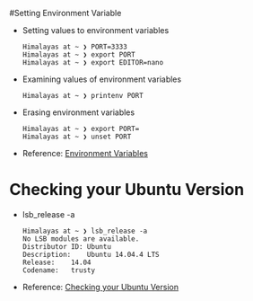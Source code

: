 
#Setting Environment Variable

* Setting values to environment variables
    ```
    Himalayas at ~ ❯ PORT=3333
    Himalayas at ~ ❯ export PORT
    Himalayas at ~ ❯ export EDITOR=nano
    ```
* Examining values of environment variables
    ```
    Himalayas at ~ ❯ printenv PORT 
    ```
* Erasing environment variables
    ```
    Himalayas at ~ ❯ export PORT=
    Himalayas at ~ ❯ unset PORT
    ```

* Reference: [Environment Variables](https://help.ubuntu.com/community/EnvironmentVariables)

# Checking your Ubuntu Version
* lsb_release -a
    ```
    Himalayas at ~ ❯ lsb_release -a
    No LSB modules are available.
    Distributor ID:	Ubuntu
    Description:	Ubuntu 14.04.4 LTS
    Release:	14.04
    Codename:	trusty
    ```
* Reference: [Checking your Ubuntu Version](https://help.ubuntu.com/community/CheckingYourUbuntuVersion)
